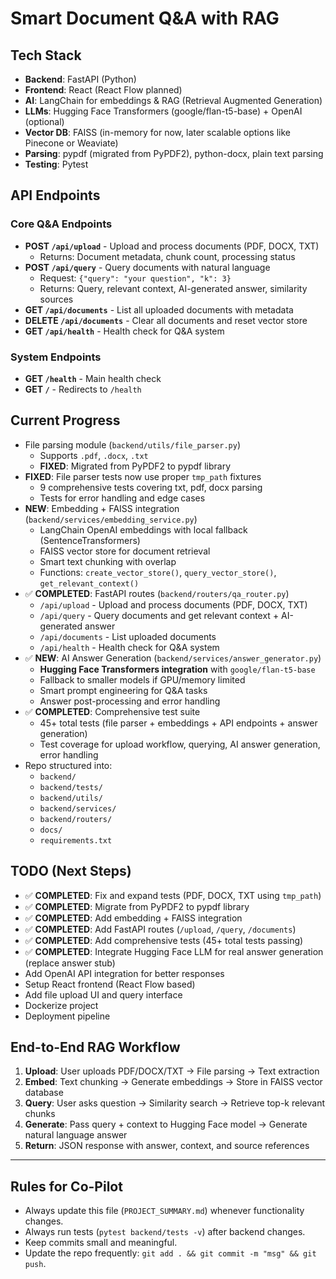 # Smart Document Q&A with RAG

## Tech Stack

- **Backend**: FastAPI (Python)
- **Frontend**: React (React Flow planned)
- **AI**: LangChain for embeddings & RAG (Retrieval Augmented Generation)
- **LLMs**: Hugging Face Transformers (google/flan-t5-base) + OpenAI (optional)
- **Vector DB**: FAISS (in-memory for now, later scalable options like Pinecone or Weaviate)
- **Parsing**: pypdf (migrated from PyPDF2), python-docx, plain text parsing
- **Testing**: Pytest

## API Endpoints

### Core Q&A Endpoints

- **POST `/api/upload`** - Upload and process documents (PDF, DOCX, TXT)
  - Returns: Document metadata, chunk count, processing status
- **POST `/api/query`** - Query documents with natural language
  - Request: `{"query": "your question", "k": 3}`
  - Returns: Query, relevant context, AI-generated answer, similarity sources
- **GET `/api/documents`** - List all uploaded documents with metadata
- **DELETE `/api/documents`** - Clear all documents and reset vector store
- **GET `/api/health`** - Health check for Q&A system

### System Endpoints

- **GET `/health`** - Main health check
- **GET `/`** - Redirects to `/health`

## Current Progress

- File parsing module (`backend/utils/file_parser.py`)
  - Supports `.pdf`, `.docx`, `.txt`
  - **FIXED**: Migrated from PyPDF2 to pypdf library
- **FIXED**: File parser tests now use proper `tmp_path` fixtures
  - 9 comprehensive tests covering txt, pdf, docx parsing
  - Tests for error handling and edge cases
- **NEW**: Embedding + FAISS integration (`backend/services/embedding_service.py`)
  - LangChain OpenAI embeddings with local fallback (SentenceTransformers)
  - FAISS vector store for document retrieval
  - Smart text chunking with overlap
  - Functions: `create_vector_store()`, `query_vector_store()`, `get_relevant_context()`
- ✅ **COMPLETED**: FastAPI routes (`backend/routers/qa_router.py`)
  - `/api/upload` - Upload and process documents (PDF, DOCX, TXT)
  - `/api/query` - Query documents and get relevant context + AI-generated answer
  - `/api/documents` - List uploaded documents
  - `/api/health` - Health check for Q&A system
- ✅ **NEW**: AI Answer Generation (`backend/services/answer_generator.py`)
  - **Hugging Face Transformers integration** with `google/flan-t5-base`
  - Fallback to smaller models if GPU/memory limited
  - Smart prompt engineering for Q&A tasks
  - Answer post-processing and error handling
- ✅ **COMPLETED**: Comprehensive test suite
  - 45+ total tests (file parser + embeddings + API endpoints + answer generation)
  - Test coverage for upload workflow, querying, AI answer generation, error handling
- Repo structured into:
  - `backend/`
  - `backend/tests/`
  - `backend/utils/`
  - `backend/services/`
  - `backend/routers/`
  - `docs/`
  - `requirements.txt`

## TODO (Next Steps)

- ✅ **COMPLETED**: Fix and expand tests (PDF, DOCX, TXT using `tmp_path`)
- ✅ **COMPLETED**: Migrate from PyPDF2 to pypdf library
- ✅ **COMPLETED**: Add embedding + FAISS integration
- ✅ **COMPLETED**: Add FastAPI routes (`/upload`, `/query`, `/documents`)
- ✅ **COMPLETED**: Add comprehensive tests (45+ total tests passing)
- ✅ **COMPLETED**: Integrate Hugging Face LLM for real answer generation (replace answer stub)
- Add OpenAI API integration for better responses
- Setup React frontend (React Flow based)
- Add file upload UI and query interface
- Dockerize project
- Deployment pipeline

## End-to-End RAG Workflow

1. **Upload**: User uploads PDF/DOCX/TXT → File parsing → Text extraction
2. **Embed**: Text chunking → Generate embeddings → Store in FAISS vector database
3. **Query**: User asks question → Similarity search → Retrieve top-k relevant chunks
4. **Generate**: Pass query + context to Hugging Face model → Generate natural language answer
5. **Return**: JSON response with answer, context, and source references

---

## Rules for Co-Pilot

- Always update this file (`PROJECT_SUMMARY.md`) whenever functionality changes.
- Always run tests (`pytest backend/tests -v`) after backend changes.
- Keep commits small and meaningful.
- Update the repo frequently: `git add . && git commit -m "msg" && git push`.
